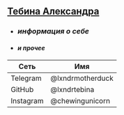 ## [Тебина Александра](https://moiarussia.ru/wp-content/uploads/2015/09/34536_1000-e1441643968889.jpg "байкальская нерпа")
* ### *информация о себе* 
* #### *и прочее*
| Сеть | Имя |
| --- | --- |
| Telegram | @lxndrmotherduck |
| GitHub | @lxndrtebina |
| Instagram | @chewingunicorn |
